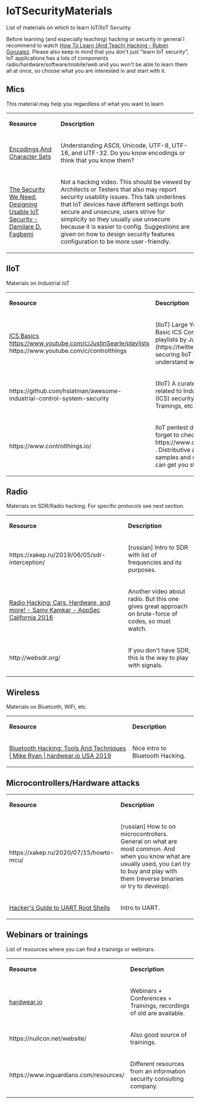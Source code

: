 # IoTSecurityMaterials
List of materials on which to learn IoT/IIoT Security.

Before learning (and especially teaching) hacking or security in general I recommend to watch [How To Learn (And Teach) Hacking - Ruben Gonzalez](https://www.youtube.com/watch?v=p6IC-7Nx3r4).
Please also keep in mind that you don't just "learn IoT security", IoT applications has a lots of components radio/hardware/software/mobile/web and you won't be able to learn them all at once, so choose what you are interested in and start with it.

## Mics
This material may help you regardless of what you want to learn
<table>
  <tr>
    <td>
      <p><strong> Resource </strong></p>
    </td>
    <td>
      <p><strong>Description</strong></p>
    </td>
  </tr>
  <tr>
    <td>
      <p>
        <a href="http://kunststube.net/encoding">Encodings And Character Sets</a>
      </p>
    </td>
    <td>
      <p>Understanding ASCII, Unicode, UTF-8, UTF-16, and UTF-32. Do you know encodings or think that you know them?</p>
    </td>
  </tr>
  <tr>
    <td>
      <p>
        <a href="https://www.youtube.com/watch?v=38uwvXN58Ko">The Security We Need: Designing Usable IoT Security - Damilare D. Fagbemi</a>
      </p>
    </td>
    <td>
      <p>Not a hacking video. This should be viewed by Architects or Testers that also may report security usability issues. This talk underlines that IoT devices have different settings both secure and unsecure, users strive for simplicity so they usually use unsecure because it is easier to config. Suggestions are given on how to design security features configuration to be more user-friendly.</p>
    </td>
  </tr>
</table>

## IIoT
Materials on Industrial IoT
<table>
  <tr>
    <td>
      <p><strong> Resource </strong></p>
    </td>
    <td>
      <p><strong>Description</strong></p>
    </td>
  </tr>
  <tr>
    <td>
      <p>
        <a href="https://www.youtube.com/playlist?list=PLuLtwO_YhHvmVFtdbXSPnS2HkaXb-Q7j2">ICS Basics</a> <br>
        <a href="https://www.youtube.com/c/JustinSearle/playlists">https://www.youtube.com/c/JustinSearle/playlists</a> <br>
        https://www.youtube.com/c/controlthings
      </p>
    </td>
    <td>
      <p>(IIoT) Large YouTube Playlist of Basic ICS Concepts and other playlists by Justin Searle (https://twitter.com/meeas). Before securing IIoT solutions it is nice to understand what are they.</p>
    </td>
  </tr>
  <tr>
    <td>
      <p>
        https://github.com/hslatman/awesome-industrial-control-system-security
      </p>
    </td>
    <td>
      <p>(IIoT) A curated list of resources related to Industrial Control System (ICS) security: Tools, Literature, Trainings, etc.</p>
    </td>
  </tr>
  <tr>
    <td>
      <p>
        https://www.controlthings.io/
      </p>
    </td>
    <td>
      <p>IIoT pentest distributive, do not forget to check out Trainings: https://www.controlthings.io/training . Distributive also contains a lots of samples and documentation that can get you started on ICS.</p>
    </td>
  </tr>
</table>


## Radio
Materials on SDR/Radio hacking. For specific protocols see next section.
<table>
  <tr>
    <td>
      <p><strong> Resource </strong></p>
    </td>
    <td>
      <p><strong>Description</strong></p>
    </td>
  </tr>
  <tr>
    <td>
      <p>
        https://xakep.ru/2019/06/05/sdr-interception/
      </p>
    </td>
    <td>
      <p>[russian] Intro to SDR with list of frequencies and its purposes.</p>
    </td>
  </tr>
  <tr>
    <td>
      <p>
        <a href="https://www.youtube.com/watch?v=1RipwqJG50c">Radio Hacking: Cars, Hardware, and more! - Samy Kamkar - AppSec California 2016</a>
      </p>
    </td>
    <td>
      <p>Another video about radio. But this one gives great approach on brute-force of codes, so must watch.</p>
    </td>
  </tr>
  <tr>
    <td>
      <p>
        http://websdr.org/
      </p>
    </td>
    <td>
      <p>If you don't have SDR, this is the way to play with signals.</p>
    </td>
  </tr>
</table>

## Wireless
Materials on Bluetooth, WiFi, etc.
<table>
  <tr>
    <td>
      <p><strong> Resource </strong></p>
    </td>
    <td>
      <p><strong>Description</strong></p>
    </td>
  </tr>
  <tr>
    <td>
      <p>
        <a href="https://www.youtube.com/watch?v=8kXbu2Htteg">Bluetooth Hacking: Tools And Techniques | Mike Ryan | hardwear.io USA 2019</a>
      </p>
    </td>
    <td>
      <p>Nice intro to Bluetooth Hacking.</p>
    </td>
  </tr>
</table>

## Microcontrollers/Hardware attacks
<table>
  <tr>
    <td>
      <p><strong> Resource </strong></p>
    </td>
    <td>
      <p><strong>Description</strong></p>
    </td>
  </tr>
  <tr>
    <td>
      <p>
        https://xakep.ru/2020/07/15/howto-mcu/
      </p>
    </td>
    <td>
      <p>[russian] How to on microcontrollers. General on what are most common. And when you know what are usually used, you can try to buy and play with them (reverse binaries or try to develop).</p>
    </td>
  </tr>
  <tr>
    <td>
      <p>
        <a href="https://youtu.be/01mw0oTHwxg">Hacker's Guide to UART Root Shells</a>
      </p>
    </td>
    <td>
      <p>Intro to UART.</p>
    </td>
  </tr>
</table>

## Webinars or trainings
List of resources where you can find a trainings or webinars.
<table>
  <tr>
    <td>
      <p><strong> Resource </strong></p>
    </td>
    <td>
      <p><strong>Description</strong></p>
    </td>
  </tr>
  <tr>
    <td>
      <p>
        <a href="https://hardwear.io/">hardwear.io</a>
      </p>
    </td>
    <td>
      <p>Webinars + Conferences + Trainings, recordings of old are available.</p>
    </td>
  </tr>
  <tr>
    <td>
      <p>
        https://nullcon.net/website/
      </p>
    </td>
    <td>
      <p>Also good source of trainings.</p>
    </td>
  </tr>
  <tr>
    <td>
      <p>
        https://www.inguardians.com/resources/
      </p>
    </td>
    <td>
      <p>Different resources from an information security consulting company.</p>
    </td>
  </tr>
</table>
